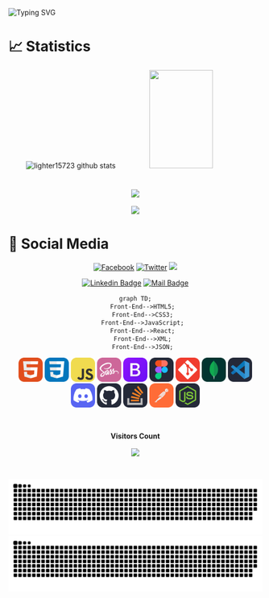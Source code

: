 


![Typing SVG](https://readme-typing-svg.herokuapp.com/?color=02D9F7FF&size=35&center=true&vCenter=true&width=1000&lines=HELLO👋;I'm+from+VietNam;I'm+20+years+old;My+full+name+Dang+Duy+Linh;Wellcome!)
<!-------------------------------------------------------------------------------------------------------------------------------------------------------------->
# 📈 Statistics 
<div align="center">  
  <div align="center">  
  <img width="49%" height="195px" src="https://github-readme-stats.vercel.app/api?username=lighter15723&show_icons=true&count_private=true&hide_border=true&title_color=00b3ff&icon_color=00b4ff&text_color=c9d1d9&bg_color=0d1117" alt="lighter15723 github stats" /> 
  
  <img width="50%" height="195px" src="https://github-readme-stats.vercel.app/api/top-langs/?username=lighter15723&layout=compact&hide_border=true&title_color=00b3ff&text_color=00b4ff&bg_color=0d1117" />
</div> 
  <!-------------------------------------------------------------------------------------------------------------------------------------------------------------->
</div> 
  <h1 align="center"></h1><p align="center">
    <img width="725em" src="https://github-profile-summary-cards.vercel.app/api/cards/profile-details?username=lighter15723&theme=radical" />
  </p>
    <p align="center">
   <img  src="https://github-readme-streak-stats.herokuapp.com?user=lighter15723&theme=tokyonight_duo&hide_border=true"
  </p>
  
  <!------------------------------------------------------------------------------------------------------------------------------------------------------------->
  # 📌 Social Media
<div align="center">
<a href="https://www.facebook.com/Dlinh215562" target="_blank"><img alt="Facebook" src="https://img.shields.io/badge/facebook-%231DA1F2.svg?&style=for-the-badge&logo=facebook&logoColor=white"/></a>
<a href="https://twitter.com/" target="_blank"><img alt="Twitter" src="https://img.shields.io/badge/twitter-%231DA1F2.svg?&style=for-the-badge&logo=twitter&logoColor=white" /></a>  
<a href="https://www.instagram.com/linh_hunter15723/" target="_blank"><img src="https://img.shields.io/badge/-Instagram-%23E4405F?style=for-the-badge&logo=instagram&logoColor=white"</a> 
  
[![Linkedin Badge](https://img.shields.io/badge/linkedin-%230077B5.svg?&style=for-the-badge&logo=linkedin&logoColor=white)](https://www.linkedin.com/in/duylinh15723/)
[![Mail Badge](https://img.shields.io/badge/email-c14438?style=for-the-badge&logo=Gmail&logoColor=white&link=mailto:duylinh05030723@gmail.com)](mailto:duylinh05030723@gmail.com)

  <!-------------------------------------------------------------------------------------------------------------------------------------------------------------->
```mermaid
graph TD;
    Front-End-->HTML5;
    Front-End-->CSS3;
    Front-End-->JavaScript;
    Front-End-->React;
    Front-End-->XML;
    Front-End-->JSON;
  ```
<!-------------------------------------------------------------------------------------------------------------------------------------------------------------->
<p align="center">

<img src="https://github.com/tandpfun/skill-icons/blob/main/icons/HTML.svg" width="48" title="HTML"> 
<img src="https://github.com/tandpfun/skill-icons/blob/main/icons/CSS.svg" width="48" title="CSS">   
<img src="https://github.com/tandpfun/skill-icons/blob/main/icons/JavaScript.svg" width="48" title="JavaScript"> 
<img src="https://github.com/tandpfun/skill-icons/blob/main/icons/Sass.svg" width="48" title="Sass">  
<img src="https://github.com/tandpfun/skill-icons/blob/main/icons/Bootstrap.svg" width="48">  
<img src="https://github.com/tandpfun/skill-icons/blob/main/icons/Figma-Dark.svg" width="48" title="Figma">   
<img src="https://github.com/tandpfun/skill-icons/blob/main/icons/Git.svg" width="48" title="Git">  
<img src="https://github.com/tandpfun/skill-icons/blob/main/icons/MongoDB.svg" width="48" title="MongoDB">    
<img src="https://github.com/tandpfun/skill-icons/blob/main/icons/VSCode-Dark.svg" width="48" title="Vscode">   
<img src="https://github.com/tandpfun/skill-icons/blob/main/icons/Discord.svg" width="48" title="Discord">   
<img src="https://github.com/tandpfun/skill-icons/blob/main/icons/Github-Dark.svg" width="48" title="Github">   
<img src="https://github.com/tandpfun/skill-icons/blob/main/icons/StackOverflow-Dark.svg" width="48" title="StackOverFlow">   
<img src="https://github.com/tandpfun/skill-icons/blob/main/icons/Postman.svg" width="48" title="Postman">   
<img src="https://github.com/tandpfun/skill-icons/blob/main/icons/NodeJS-Dark.svg" width="48" title="NodeJs">  
<p/>
  
 <!-------------------------------------------------------------------------------------------------------------------------------------------------------------->
<div align="center">
<br><p align="centre"><b>Visitors Count </b></p>  
<p align="center"><img align="center" src="https://profile-counter.glitch.me/{👽}/count.svg" /></p> 
<br>
</div>

 ![github contribution grid snake animation](https://raw.githubusercontent.com/platane/platane/output/github-contribution-grid-snake-dark.svg#gh-dark-mode-only)![github contribution grid snake animation](https://raw.githubusercontent.com/platane/platane/output/github-contribution-grid-snake.svg#gh-light-mode-only)

  
  
  
  
  
  
  
  
  
  
  
  
  
  
  
  
  
  
  
  
  
  
